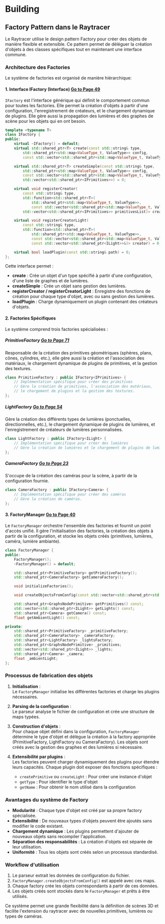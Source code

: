 # Building

## Factory Pattern dans le Raytracer

Le Raytracer utilise le design pattern Factory pour créer des objets de manière flexible et extensible. Ce pattern permet de déléguer la création d'objets à des classes spécifiques tout en maintenant une interface commune.

### Architecture des Factories

Le système de factories est organisé de manière hiérarchique:

#### 1. Interface IFactory (Interface)  [Go to Page 49](../../Doc.pdf#page=51)
`IFactory` est l'interface générique qui définit le comportement commun pour toutes les factories. Elle permet la création d'objets à partir d'une configuration, l'enregistrement de créateurs, et le chargement dynamique de plugins. Elle gère aussi la propagation des lumières et des graphes de scène pour les objets qui en ont besoin.

```cpp
template <typename T>
class IFactory {
public:
    virtual ~IFactory() = default;
    virtual std::shared_ptr<T> create(const std::string& type,
        std::shared_ptr<std::map<ValueType_t, ValueType>> config,
        const std::vector<std::shared_ptr<std::map<ValueType_t, ValueType>>>& graphSceneList) = 0;

    virtual std::shared_ptr<T> createSimple(const std::string& type,
        std::shared_ptr<std::map<ValueType_t, ValueType>> config,
        const std::vector<std::shared_ptr<std::map<ValueType_t, ValueType>>>& graphSceneList,
        std::vector<std::shared_ptr<IPrimitives>>) = 0;

    virtual void registerCreator(
        const std::string& type,
        std::function<std::shared_ptr<T>(
            std::shared_ptr<std::map<ValueType_t, ValueType>>,
            const std::vector<std::shared_ptr<std::map<ValueType_t, ValueType>>>&,
        std::vector<std::shared_ptr<IPrimitives>> primitivesList)> creator) = 0;

    virtual void registerCreatorLight(
        const std::string& type,
        std::function<std::shared_ptr<T>(
            std::shared_ptr<std::map<ValueType_t, ValueType>>,
            const std::vector<std::shared_ptr<std::map<ValueType_t, ValueType>>>&,
            const std::vector<std::shared_ptr<ILight>>&)> creator) = 0;

    virtual bool loadPlugin(const std::string& path) = 0;
};
```

Cette interface permet :
- **create** : Crée un objet d'un type spécifié à partir d'une configuration, d'une liste de graphes et de lumières.
- **createSimple** : Crée un objet sans gestion des lumières.
- **registerCreator / registerCreatorLight** : Enregistre des fonctions de création pour chaque type d'objet, avec ou sans gestion des lumières.
- **loadPlugin** : Charge dynamiquement un plugin contenant des créateurs d'objets.

#### 2. Factories Spécifiques

Le système comprend trois factories spécialisées :

##### PrimitiveFactory [Go to Page 71](../../Doc.pdf#page=73)

Responsable de la création des primitives géométriques (sphères, plans, cônes, cylindres, etc.), elle gère aussi la création et l'association des matériaux, le chargement dynamique de plugins de primitives, et la gestion des textures.

```cpp
class PrimitiveFactory : public IFactory<IPrimitives> {
    // Implémentation spécifique pour créer des primitives
    // Gère la création de primitives, l'association des matériaux,
    // le chargement de plugins et la gestion des textures.
};
```

##### LightFactory [Go to Page 54](../../Doc.pdf#page=56)

Gère la création des différents types de lumières (ponctuelles, directionnelles, etc.), le chargement dynamique de plugins de lumières, et l'enregistrement de créateurs de lumières personnalisées.

```cpp
class LightFactory : public IFactory<ILight> {
    // Implémentation spécifique pour créer des lumières
    // Gère la création de lumières et le chargement de plugins de lumières.
};
```

##### CameraFactory [Go to Page 23](../../Doc.pdf#page=25)

S'occupe de la création des caméras pour la scène, à partir de la configuration fournie.

```cpp
class CameraFactory : public IFactory<Camera> {
    // Implémentation spécifique pour créer des caméras
    // Gère la création de caméras.
};
```

#### 3. FactoryManager [Go to Page 40](../../Doc.pdf#page=42)

Le `FactoryManager` orchestre l'ensemble des factories et fournit un point d'accès unifié. Il gère l'initialisation des factories, la création des objets à partir de la configuration, et stocke les objets créés (primitives, lumières, caméra, lumière ambiante).

```cpp
class FactoryManager {
public:
    FactoryManager();
    ~FactoryManager() = default;

    std::shared_ptr<PrimitiveFactory> getPrimitiveFactory();
    std::shared_ptr<CameraFactory> getCameraFactory();

    void initializeFactories();

    void createObjectsFromConfig(const std::vector<std::shared_ptr<std::map<ValueType_t, ValueType>>>& objectsConfig);

    std::shared_ptr<GraphsNodePrimitive> getPrimitives() const;
    std::vector<std::shared_ptr<ILight>> getLights() const;
    std::shared_ptr<Camera> getCamera() const;
    float getAmbientLight() const;

private:
    std::shared_ptr<PrimitiveFactory> _primitiveFactory;
    std::shared_ptr<CameraFactory> _cameraFactory;
    std::shared_ptr<LightFactory> _lightsFactory;
    std::shared_ptr<GraphsNodePrimitive> _primitives;
    std::vector<std::shared_ptr<ILight>> _lights;
    std::shared_ptr<Camera> _camera;
    float _ambientLight;
};
```

### Processus de fabrication des objets

1. **Initialisation** :  
   Le `FactoryManager` initialise les différentes factories et charge les plugins nécessaires.

2. **Parsing de la configuration** :  
   Le parseur analyse le fichier de configuration et crée une structure de maps typées.

3. **Construction d'objets** :  
   Pour chaque objet défini dans la configuration, `FactoryManager` détermine le type d'objet et délègue la création à la factory appropriée (PrimitiveFactory, LightFactory ou CameraFactory). Les objets sont créés avec la gestion des graphes et des lumières si nécessaire.

4. **Extensibilité par plugins** :  
   Les factories peuvent charger dynamiquement des plugins pour étendre leurs capacités. Chaque plugin doit exposer des fonctions spécifiques :
   - `createPrimitive` ou `createLight` : Pour créer une instance d'objet
   - `getType` : Pour identifier le type d'objet
   - `getName` : Pour obtenir le nom utilisé dans la configuration

### Avantages du système de Factory

- **Modularité** : Chaque type d'objet est créé par sa propre factory spécialisée.
- **Extensibilité** : De nouveaux types d'objets peuvent être ajoutés sans modifier le code existant.
- **Chargement dynamique** : Les plugins permettent d'ajouter de nouveaux objets sans recompiler l'application.
- **Séparation des responsabilités** : La création d'objets est séparée de leur utilisation.
- **Uniformité** : Tous les objets sont créés selon un processus standardisé.

### Workflow d'utilisation

1. Le parseur extrait les données de configuration du fichier.
2. `FactoryManager.createObjectsFromConfig()` est appelé avec ces maps.
3. Chaque factory crée les objets correspondants à partir de ces données.
4. Les objets créés sont stockés dans le `FactoryManager` et prêts à être utilisés.

Ce système permet une grande flexibilité dans la définition de scènes 3D et facilite l'extension du raytracer avec de nouvelles primitives, lumières ou types de caméras.
